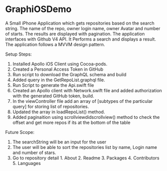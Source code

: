 # GraphiOSDemo

A Small iPhone Application which gets repositories based on the search string. The name of the repo, owner login name, owner Avatar and number of starts. The results are displayed with pagination. 
The application interfaces with Github V4 API. It Performs a search and displays a result.
The application follows a MVVM design pattern.

Setup Steps:
1. Installed Apollo iOS Client using Cocoa-pods.
2. Created a Personal Access Token in GitHub
3. Run script to download the GraphQL schema and build
4. Added query in the GetRepoList.graphql file.
5. Run Script to generate the Api.swift file 
6. Created an Apollo client with Network.swift file and added authorization with the generated GitHub token, build.
7. In the viewController file add an array of [subtypes of the particular query] for storing list of repositories.
8. Updated the array in loadRepoList() method.
9. Added paginaition using scrollviewdidscrollview() method to check the offset and get more repos if its at the bottom of the table 




Future Scope:
1. The searchString will be an input for the user
2. The user will be able to sort the repositories list by name, Login name and number of stars.
3. Go to repository detail
        1. About
        2. Readme
        3. Packages
        4. Contributors
        5. Languages
